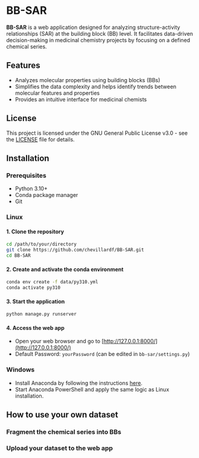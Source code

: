 # BB-SAR

**BB-SAR** is a web application designed for analyzing structure-activity relationships (SAR) at the building block (BB) level. It facilitates data-driven decision-making in medicinal chemistry projects by focusing on a defined chemical series.

## Features
- Analyzes molecular properties using building blocks (BBs)
- Simplifies the data complexity and helps identify trends between molecular features and properties
- Provides an intuitive interface for medicinal chemists

## License
This project is licensed under the GNU General Public License v3.0 - see the [LICENSE](./LICENSE) file for details.

## Installation

### Prerequisites
- Python 3.10+
- Conda package manager
- Git

### Linux

#### 1. Clone the repository
```bash
cd /path/to/your/directory
git clone https://github.com/chevillardf/BB-SAR.git
cd BB-SAR
```

#### 2. Create and activate the conda environment
```bash
conda env create -f data/py310.yml
conda activate py310
```

#### 3. Start the application
```bash
python manage.py runserver
```

#### 4. Access the web app
- Open your web browser and go to [http://127.0.0.1:8000/](http://127.0.0.1:8000/)
- Default Password: `yourPassword` (can be edited in `bb-sar/settings.py`)

### Windows
- Install Anaconda by following the instructions [here](https://docs.anaconda.com/anaconda/install/windows/).
- Start Anaconda PowerShell and apply the same logic as Linux installation.

## How to use your own dataset
### Fragment the chemical series into BBs
### Upload your dataset to the web app
